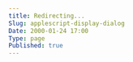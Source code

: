 ```yaml
---
title: Redirecting...
Slug: applescript-display-dialog
Date: 2000-01-24 17:00
Type: page
Published: true
---
```


<script type="text/javascript">
	var theAddress = "http://lawrenceting.tk/applescript#Dialog Box / Choose from List / Choose File"
	document.write("Redirecting to " + theAddress);
	window.location = theAddress
</script>